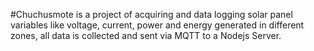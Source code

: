 #Chuchusmote
 is a project of acquiring and data logging solar panel variables like voltage, current, power and energy generated in different zones, all data is collected and sent via MQTT to a Nodejs Server.
